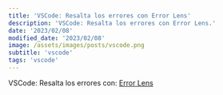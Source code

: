 ```yaml
---
title: 'VSCode: Resalta los errores con Error Lens'
description: 'VSCode: Resalta los errores con Error Lens.'
date: '2023/02/08'
modified_date: '2023/02/08'
image: /assets/images/posts/vscode.png
subtitle: 'vscode'
tags: 'vscode'
---
```


VSCode: Resalta los errores con: [Error Lens](https://marketplace.visualstudio.com/items?itemName=usernamehw.errorlens)
